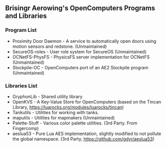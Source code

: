 ## Brisingr Aerowing's OpenComputers Programs and Libraries

### Program List

* Proximity Door Daemon - A service to automatically open doors using motion sensors and redstone. (Unmaintained)
* SecureOS-roles - User role system for SecureOS (Unmaintained)
* OCNetFS-PhysFS - PhysicsFS server implementation for OCNetFS (Unmaintained)
* Stockpile-OC - OpenComputers port of an AE2 Stockpile program (Unmaintained)

### Libraries List

* GryphonLib - Shared utility library
* OpenKVS - A Key-Value Store for OpenComputers (based on the Tincan Library, https://luarocks.org/modules/luarocks/tincan)
* Tankutils - Utilities for working with tanks.
* maputils - Utilities for mapmakers (Unmaintained)
* Palette-Stuff - Various color palette utilities. (3rd Party. From Fingercomp)
* aeslua53 - Pure Lua AES implementation, slightly modified to not pollute the global namespace. (3rd Party, https://github.com/gdyr/aeslua53)